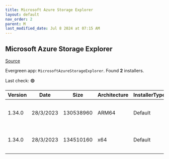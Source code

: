 ```yaml
---
title: Microsoft Azure Storage Explorer
layout: default
nav_order: 2
parent: M
last_modified_date: Jul 8 2024 at 07:15 AM
---
```


## Microsoft Azure Storage Explorer

[Source](https://azure.microsoft.com/en-au/features/storage-explorer/)

Evergreen app: `MicrosoftAzureStorageExplorer`. Found **2** installers.

Last check: 🟢

| Version | Date      | Size      | Architecture | InstallerType | Type | URI                                                                                                                                                                                                                            |
| ------- | --------- | --------- | ------------ | ------------- | ---- | ------------------------------------------------------------------------------------------------------------------------------------------------------------------------------------------------------------------------------ |
| 1.34.0  | 28/3/2023 | 130538960 | ARM64        | Default       | exe  | [https://github.com/microsoft/AzureStorageExplorer/releases/download/v1.34.0/StorageExplorer-windows-arm64.exe](https://github.com/microsoft/AzureStorageExplorer/releases/download/v1.34.0/StorageExplorer-windows-arm64.exe) |
| 1.34.0  | 28/3/2023 | 134510160 | x64          | Default       | exe  | [https://github.com/microsoft/AzureStorageExplorer/releases/download/v1.34.0/StorageExplorer-windows-x64.exe](https://github.com/microsoft/AzureStorageExplorer/releases/download/v1.34.0/StorageExplorer-windows-x64.exe)     |
